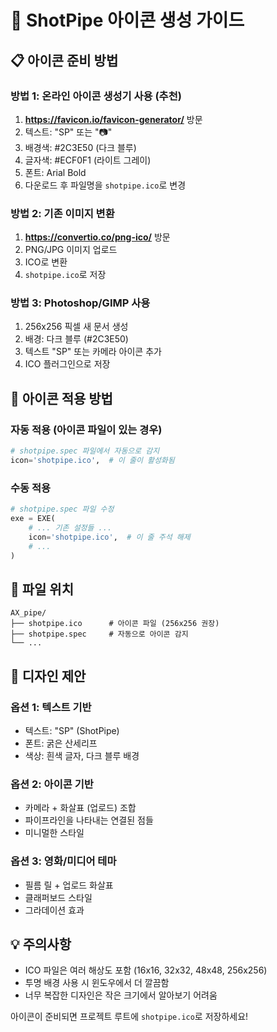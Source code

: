 # 🎨 ShotPipe 아이콘 생성 가이드

## 📋 아이콘 준비 방법

### 방법 1: 온라인 아이콘 생성기 사용 (추천)
1. **https://favicon.io/favicon-generator/** 방문
2. 텍스트: "SP" 또는 "📷"
3. 배경색: #2C3E50 (다크 블루)
4. 글자색: #ECF0F1 (라이트 그레이)
5. 폰트: Arial Bold
6. 다운로드 후 파일명을 `shotpipe.ico`로 변경

### 방법 2: 기존 이미지 변환
1. **https://convertio.co/png-ico/** 방문  
2. PNG/JPG 이미지 업로드
3. ICO로 변환
4. `shotpipe.ico`로 저장

### 방법 3: Photoshop/GIMP 사용
1. 256x256 픽셀 새 문서 생성
2. 배경: 다크 블루 (#2C3E50)
3. 텍스트 "SP" 또는 카메라 아이콘 추가
4. ICO 플러그인으로 저장

## 🎯 아이콘 적용 방법

### 자동 적용 (아이콘 파일이 있는 경우)
```python
# shotpipe.spec 파일에서 자동으로 감지
icon='shotpipe.ico',  # 이 줄이 활성화됨
```

### 수동 적용
```python
# shotpipe.spec 파일 수정
exe = EXE(
    # ... 기존 설정들 ...
    icon='shotpipe.ico',  # 이 줄 주석 해제
    # ...
)
```

## 📁 파일 위치
```
AX_pipe/
├── shotpipe.ico      # 아이콘 파일 (256x256 권장)
├── shotpipe.spec     # 자동으로 아이콘 감지
└── ...
```

## 🎨 디자인 제안

### 옵션 1: 텍스트 기반
- 텍스트: "SP" (ShotPipe)
- 폰트: 굵은 산세리프
- 색상: 흰색 글자, 다크 블루 배경

### 옵션 2: 아이콘 기반  
- 카메라 + 화살표 (업로드) 조합
- 파이프라인을 나타내는 연결된 점들
- 미니멀한 스타일

### 옵션 3: 영화/미디어 테마
- 필름 릴 + 업로드 화살표
- 클래퍼보드 스타일
- 그라데이션 효과

## 💡 주의사항
- ICO 파일은 여러 해상도 포함 (16x16, 32x32, 48x48, 256x256)
- 투명 배경 사용 시 윈도우에서 더 깔끔함
- 너무 복잡한 디자인은 작은 크기에서 알아보기 어려움

아이콘이 준비되면 프로젝트 루트에 `shotpipe.ico`로 저장하세요!
